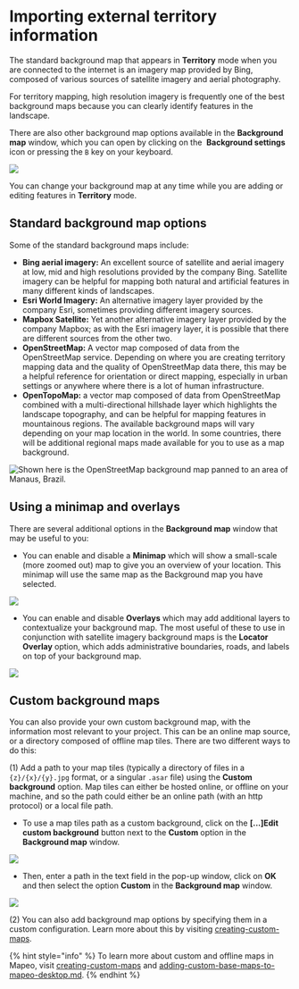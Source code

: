 # Importing external territory information

The standard background map that appears in **Territory** mode when you are connected to the internet is an imagery map provided by Bing, composed of various sources of satellite imagery and aerial photography.&#x20;

For territory mapping, high resolution imagery is frequently one of the best background maps because you can clearly identify features in the landscape.&#x20;

There are also other background map options available in the **Background map** window, which you can open by clicking on the <img src="https://lh6.googleusercontent.com/rqFhZe9guHpmRwOM3mnCg9cs845rlSwVxdPhxmJFRMf2dWo1-qSPgq7eJNSlRsWbM63G9ZPEfAtdxKA9cc83Pl0xtUk-3J_q8A8vXPp17L--609lJ8_dtK4pQ5uwCb9ibOrdzSS6" alt="" data-size="line" /> **Background settings** icon or pressing the `B` key on your keyboard.&#x20;

![](../../../.gitbook/assets/Md-territory\_background-maps-01.jpg)

You can change your background map at any time while you are adding or editing features in **Territory** mode.&#x20;

## Standard background map options&#x20;

Some of the standard background maps include:&#x20;

* **Bing aerial imagery:** An excellent source of satellite and aerial imagery at low, mid and high resolutions provided by the company Bing. Satellite imagery can be helpful for mapping both natural and artificial features in many different kinds of landscapes.&#x20;
* **Esri World Imagery:** An alternative imagery layer provided by the company Esri, sometimes providing different imagery sources.&#x20;
* **Mapbox Satellite:** Yet another alternative imagery layer provided by the company Mapbox; as with the Esri imagery layer, it is possible that there are different sources from the other two.&#x20;
* **OpenStreetMap:** A vector map composed of data from the OpenStreetMap service. Depending on where you are creating territory mapping data and the quality of OpenStreetMap data there, this may be a helpful reference for orientation or direct mapping, especially in urban settings or anywhere where there is a lot of human infrastructure.&#x20;
* **OpenTopoMap:** a vector map composed of data from OpenStreetMap combined with a multi-directional hillshade layer which highlights the landscape topography, and can be helpful for mapping features in mountainous regions. The available background maps will vary depending on your map location in the world. In some countries, there will be additional regional maps made available for you to use as a map background.&#x20;

![Shown here is the OpenStreetMap background map panned to an area of Manaus, Brazil.](../../../.gitbook/assets/Md-territory\_background-maps-02.jpg)

## Using a minimap and overlays&#x20;

There are several additional options in the **Background map** window that may be useful to you:

* You can enable and disable a **Minimap** which will show a small-scale (more zoomed out) map to give you an overview of your location. This minimap will use the same map as the Background map you have selected.

![](../../../.gitbook/assets/Md-territory\_background-maps-03.jpg)

* You can enable and disable **Overlays** which may add additional layers to contextualize your background map. The most useful of these to use in conjunction with satellite imagery background maps is the **Locator Overlay** option, which adds administrative boundaries, roads, and labels on top of your background map.&#x20;

![](../../../.gitbook/assets/Md-territory\_background-maps-04.jpg)

## Custom background maps&#x20;

You can also provide your own custom background map, with the information most relevant to your project. This can be an online map source, or a directory composed of offline map tiles. There are two different ways to do this:&#x20;

(1) Add a path to your map tiles (typically a directory of files in a `{z}/{x}/{y}.jpg` format, or a singular `.asar` file) using the **Custom background** option. Map tiles can either be hosted online, or offline on your machine, and so the path could either be an online path (with an http protocol) or a local file path.&#x20;

* To use a map tiles path as a custom background, click on the **\[...]Edit custom background** button next to the **Custom** option in the **Background map** window.&#x20;

![](../../../.gitbook/assets/Md-territory\_background-maps-05.jpg)

* Then, enter a path in the text field in the pop-up window, click on **OK** and then select the option **Custom** in the **Background map** window.&#x20;

![](../../../.gitbook/assets/Md-territory\_background-maps-06.jpg)

(2) You can also add background map options by specifying them in a custom configuration. Learn more about this by visiting [creating-custom-maps](../../customization-options/custom-base-maps/creating-custom-maps/ "mention").

{% hint style="info" %}
To learn more about custom and offline maps in Mapeo, visit [creating-custom-maps](../../customization-options/custom-base-maps/creating-custom-maps/ "mention") and [adding-custom-base-maps-to-mapeo-desktop.md](../../mapeo-desktop-installation-setup/adding-custom-base-maps-to-mapeo-desktop.md "mention").
{% endhint %}
